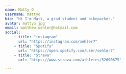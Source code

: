 ```yaml
---
name: Matty O
username: mattyo
bio: "Hi I'm Matt, a grad student and bikepacker."
avatar: mattyo.jpg
email: matthew.oehler@hotmail.com
social:
    - title: "instagram"
      url: "https://instagram.com/oehler7"
    - title: "Spotify"
      url: "https://open.spotify.com/user/oehler7"
    - title: "Strava"
      url: "https://www.strava.com/athletes/52690675"

---
```

